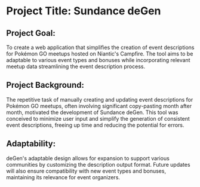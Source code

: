 # **Project Title: Sundance deGen**

## Project Goal: 
To create a web application that simplifies the creation of event descriptions for Pokémon GO meetups hosted on Niantic's Campfire. The tool aims to be adaptable to various event types and bonuses while incorporating relevant meetup data streamlining the event description process.

## Project Background: 
The repetitive task of manually creating and updating event descriptions for Pokémon GO meetups, often involving significant copy-pasting month after month, motivated the development of Sundance deGen. This tool was conceived to minimize user input and simplify the generation of consistent event descriptions, freeing up time and reducing the potential for errors.

## Adaptability: 
deGen's adaptable design allows for expansion to support various communities by customizing the description output format. Future updates will also ensure compatibility with new event types and bonuses, maintaining its relevance for event organizers.
